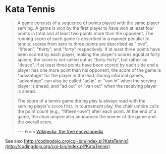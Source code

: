 # Kata Tennis

> A game consists of a sequence of points played with the same player serving. A game is won by the first player to have won at least four points in total and at least two points more than the opponent. The running score of each game is described in a manner peculiar to tennis: scores from zero to three points are described as "love", "fifteen", "thirty", and "forty" respectively. If at least three points have been scored by each player, making the player's scores equal at forty apiece, the score is not called out as "forty-forty", but rather as "deuce". If at least three points have been scored by each side and a player has one more point than his opponent, the score of the game is "advantage" for the player in the lead. During informal games, "advantage" can also be called "ad in" or "van in" when the serving player is ahead, and "ad out" or "van out" when the receiving player is ahead.
>
> The score of a tennis game during play is always read with the serving player's score first. In tournament play, the chair umpire calls the point count (e.g., "fifteen-love") after each point. At the end of a game, the chair umpire also announces the winner of the game and the overall score.
>
> --- From [Wikipedia, the free encyclopedia](http://en.wikipedia.org/wiki/Tennis#Scoring)

See also [http://codingdojo.org/cgi-bin/index.pl?KataTennis](http://codingdojo.org/cgi-bin/index.pl?KataTennis)
